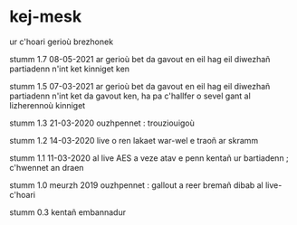 # kej-mesk
ur c'hoari gerioù brezhonek

stumm 1.7 08-05-2021
ar gerioù bet da gavout en eil hag eil diwezhañ partiadenn n'int ket kinniget ken

stumm 1.5 07-03-2021
ar gerioù bet da gavout en eil hag eil diwezhañ partiadenn n'int ket da gavout ken, ha pa c'hallfer o sevel gant al lizherennoù kinniget

stumm 1.3 21-03-2020
ouzhpennet : trouziouigoù

stumm 1.2 14-03-2020
live o ren lakaet war-wel e traoñ ar skramm

stumm 1.1 11-03-2020
al live AES a veze atav e penn kentañ ur bartiadenn ; c'hwennet an draen

stumm 1.0 meurzh 2019
ouzhpennet : gallout a reer bremañ dibab al live-c'hoari

stumm 0.3
kentañ embannadur
